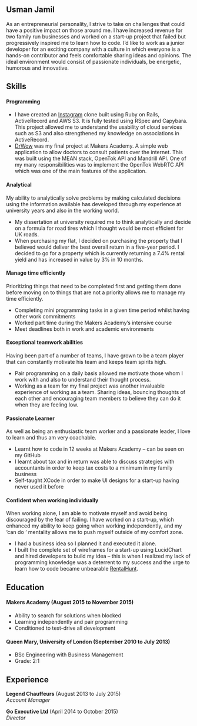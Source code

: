 ## Usman Jamil

As an entrepreneurial personality, I strive to take on challenges that could have a positive impact on those around me. I have increased revenue for two family run businesses and worked on a start-up project that failed but progressively inspired me to learn how to code. I’d like to work as a junior developer for an exciting company with a culture in which everyone is a hands-on contributor and feels comfortable sharing ideas and opinions. The ideal environment would consist of passionate individuals, be energetic, humorous and innovative.

## Skills

#### Programming

- I have created an [Instagram](https://usmaninstagram.herokuapp.com/) clone built using Ruby on Rails, ActiveRecord and AWS S3. It is fully tested using RSpec and Capybara. This project allowed me to understand the usability of cloud services such as S3 and also strengthened my knowledge on associations in ActiveRecord.
- [DrWow](http://drwhoteam.herokuapp.com) was my final project at Makers Academy. A simple web application to allow doctors to consult patients over the internet. This was built using the MEAN stack, OpenTok API and Mandrill API. One of my many responsibilities was to implement the OpenTok WebRTC API which was one of the main features of the application.

#### Analytical

My ability to analytically solve problems by making calculated decisions using the information available has developed through my experience at university years and also in the working world.

- My dissertation at university required me to think analytically and decide on a formula for road tires which I thought would be most efficient for UK roads.
- When purchasing my flat, I decided on purchasing the property that I believed would deliver the best overall return in a five-year period. I decided to go for a property which is currently returning a 7.4% rental yield and has increased in value by 3% in 10 months.

#### Manage time efficiently

Prioritizing things that need to be completed first and getting them done before moving on to things that are not a priority allows me to manage my time efficiently.

- Completing mini programming tasks in a given time period whilst having other work commitments
- Worked part time during the Makers Academy’s intensive course
- Meet deadlines both in work and academic environments

#### Exceptional teamwork abilities

Having been part of a number of teams, I have grown to be a team player that can constantly motivate his team and keeps team spirits high.

- Pair programming on a daily basis allowed me motivate those whom I work with and also to understand their thought process.
- Working as a team for my final project was another invaluable experience of working as a team. Sharing ideas, bouncing thoughts of each other and encouraging team members to believe they can do it when they are feeling low.

#### Passionate Learner

As well as being an enthusiastic team worker and a passionate leader, I love to learn and thus am very coachable.

- Learnt how to code in 12 weeks at Makers Academy – can be seen on my GitHub
- I learnt about tax and in return was able to discuss strategies with accountants in order to keep tax costs to a minimum in my family business
- Self-taught XCode in order to make UI designs for a start-up having never used it before

#### Confident when working individually

When working alone, I am able to motivate myself and avoid being discouraged by the fear of failing. I have worked on a start-up, which enhanced my ability to keep going when working independently, and my ‘can do ‘ mentality allows me to push myself outside of my comfort zone.

- I had a business idea so I planned it and executed it alone.
- I built the complete set of wireframes for a start-up using LucidChart and hired developers to build my idea – this is when I realized my lack of programming knowledge was a deterrent to my success and the urge to learn how to code became unbearable [RentalHunt](http://rental.thedigitalmarketingonline.com/).

## Education

#### Makers Academy (August 2015 to November 2015)

- Ability to search for solutions when blocked
- Learning independently and pair programming
- Conditioned to test-drive all development

#### Queen Mary, University of London (September 2010 to July 2013)

- BSc Engineering with Business Management
- Grade: 2:1

## Experience

**Legend Chauffeurs** (August 2013 to July 2015)    
*Account Manager*   

**Go Executive Ltd** (April 2014 to October 2015)    
*Director*   
